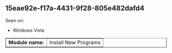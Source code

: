 ## 15eae92e-f17a-4431-9f28-805e482dafd4

Seen on:
* Windows Vista

<table border="1" class="docutils">
  <tbody>
    <tr>
      <td><b>Module name:</b></td>
      <td>Install New Programs</td>
    </tr>
  </tbody>
</table>

